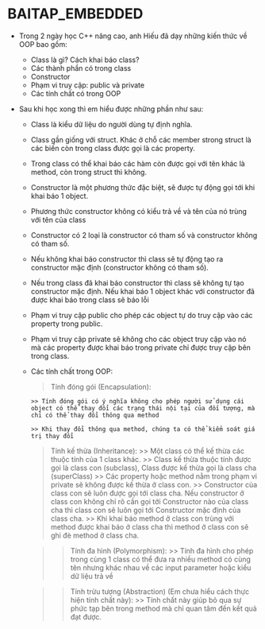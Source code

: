 # BAITAP_EMBEDDED

- Trong 2 ngày học C++ nâng cao, anh Hiếu đã dạy những kiến thức về OOP bao gồm: 
    + Class là gì? Cách khai báo class?
    + Các thành phần có trong class
    + Constructor
    + Phạm vi truy cập: public và private
    + Các tính chất có trong OOP

- Sau khi học xong thì em hiểu được những phần như sau:

  + Class là kiểu dữ liệu do người dùng tự định nghĩa.
  + Class gần giống với struct. Khác ở chỗ các member strong struct là các biến còn trong class được gọi là các property.
  + Trong class có thể khai báo các hàm còn được gọi với tên khác là method, còn trong struct thì không.
  + Constructor là một phương thức đặc biệt, sẽ được tự động gọi tới khi khai báo 1 object.
  + Phương thức constructor không có kiểu trả về và tên của nó trùng với tên của class
  + Constructor có 2 loại là constructor có tham số và constructor không có tham số.
  + Nếu không khai báo constructor thì class sẽ tự động tạo ra constructor mặc định (constructor không có tham số).
  + Nếu trong class đã khai báo constructor thì class sẽ không tự tạo constructor mặc định. Nếu khai báo 1 object khác với constructor đã được khai báo trong class sẽ báo lỗi
  + Phạm vi truy cập public cho phép các object tự do truy cập vào các property trong public.
  + Phạm vi truy cập private sẽ không cho các object truy cập vào nó mà các property được khai báo trong private chỉ được truy cập bên trong class.
  + Các tính chất trong OOP:
  
    > Tính đóng gói (Encapsulation):
    
        >> Tính đóng gói có ý nghĩa không cho phép người sử dụng cái object có thể thay đổi các trạng thái nội tại của đối tượng, mà chỉ có thể thay đổi thông qua method
        
        >> Khi thay đổi thông qua method, chúng ta có thể kiểm soát giá trị thay đổi 
    
    > Tính kế thừa (Inheritance):
        >> Một class có thể kế thừa các thuộc tính của 1 class khác.
        >> Class kế thừa thuộc tính được gọi là class con (subclass), Class được kế thừa gọi là class cha (superClass)
        >> Các property hoặc method nằm trong phạm vi private sẽ không được kế thừa ở class con.
        >> Constructor của class con sẽ luôn được gọi tới class cha. Nếu constructor ở class con không chỉ rõ cần gọi tới Constructor nào của class cha thì class con sẽ luôn gọi tới Constructor mặc định của class cha.
        >> Khi khai báo method ở class con trùng với method được khai báo ở class cha thì method ở class con sẽ ghi đè method ở class cha.
     
     >> Tính đa hình (Polymorphism):
        >> Tính đa hình cho phép trong cùng 1 class có thể đưa ra nhiều method có cùng tên nhưng khác nhau về các input parameter hoặc kiểu dữ liệu trả về
     
     >> Tính trừu tượng (Abstraction) (Em chưa hiểu cách thực hiện tính chất này):
        >> Tính chất này giúp bỏ qua sự phức tạp bên trong method mà chỉ quan tâm đến kết quả đạt được.
      
